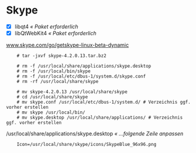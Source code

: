 # Skype

* [x] libqt4 _« Paket erforderlich_  
* [x] libQtWebKit4 _« Paket erforderlich_  

www.skype.com/go/getskype-linux-beta-dynamic

```
    # tar -jxvf skype-4.2.0.13.tar.bz2

    # rm -f /usr/local/share/applications/skype.desktop
    # rm -f /usr/local/bin/skype
    # rm -f /usr/local/etc/dbus-1/system.d/skype.conf
    # rm -rf /usr/local/share/skype

    # mv skype-4.2.0.13 /usr/local/share/skype
    # cd /usr/local/share/skype
    # mv skype.conf /usr/local/etc/dbus-1/system.d/ # Verzeichnis ggf. vorher erstellen
    # mv skype /usr/local/bin/
    # mv skype.desktop /usr/local/share/applications/ # Verzeichnis ggf. vorher erstellen
```

/usr/local/share/applications/skype.desktop _« …folgende Zeile anpassen_

```
    Icon=/usr/local/share/skype/icons/SkypeBlue_96x96.png
```